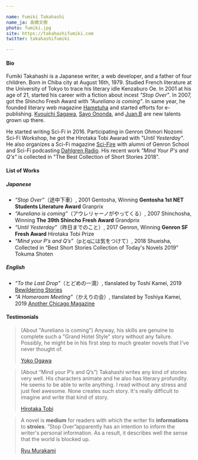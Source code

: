 ```yaml
---

name: Fumiki Takahashi  
name_ja: 高橋文樹  
photo: fumiki.jpg  
site: https://takahashifumiki.com  
twitter: takahashifumiki

---
```


#### Bio

<!--
高橋文樹は日本の作家。web開発者にして4児の父。1979年8月16日に千葉市に生まれる。大江健三郎の後を追って東京大学に入学し、フランス文学を専攻。2001年、『途中下車』で小説家デビュー。2007年、『アウレリャーノがやってくる』で新潮新人賞を受賞する。また、同年よりオンライン文芸誌破滅派を主催し、電子書籍を中心としたインディーズ出版に注力。佐川恭一、斧田小夜などの新しい才能の発掘を行なっている。
2016年よりSFへ進出。ゲンロン大森望SF創作講座に参加し、飛浩隆特別賞を受賞。同講座の受講生を中心としたグループSci-Fireの運営やSFポッドキャスト番組ダールグレンラジオのパーソナリティも務めた。再び商業出版での活動も再開し、「pとqには気をつけて」が2018年短編ベストコレクションに掲載されるなどの実績を残している。
-->

Fumiki Takahashi is a Japanese writer, a web developer, and a father of four children. Born in Chiba city at August 16th, 1979. Studied French literature at the University of Tokyo to trace his literary idle Kenzaburo Oe. In 2001 at his age of 21, started his career with a fiction about incest _"Stop Over"_. In 2007, got the Shincho Fresh Award with _"Aureliano is coming"_. In same year, he founded literary web magazine [Hametuha](https://hametuha.com) and started efforts for e-publishing. [Kyouichi Sagawa](https://twitter.com/kyoichi_sagawa), [Sayo Ononda](https://twitter.com/pigya), and [Juan.B](https://twitter.com/GreatJuanism) are new talents grown up there.

He started writing Sci-Fi in 2016. Participating in Genron Ohmori Nozomi Sci-Fi Workshop, he got the Hirotaka Tobi Awarad with _"Until Yesterday"_. He also organizes a Sci-Fi magazine [Sci-Fire](https://scifire.org) with alumni of Genron School and Sci-Fi podcasting [Dahlgren Radio](https://itunes.apple.com/jp/podcast/%E3%83%80%E3%83%BC%E3%83%AB%E3%82%B0%E3%83%AC%E3%83%B3%E3%83%A9%E3%82%B8%E3%82%AA/id1251322835?mt=2). His recent work _"Mind Your P's and Q's"_ is collected in "The Best Collection of Short Stories 2018". 

#### List of Works

##### Japanese

- _“Stop Over”_（途中下車）, 2001 Gentosha, Winning **Gentosha 1st NET Students Literature Award** Granprix
- _“Aureliano is coming”_（アウレリャーノがやってくる）, 2007 Shinchosha, Winning **The 39th Shincho Fresh Award** Grandprix
- _“Until Yesterday”_（昨日までのこと）, 2017 Genron, Winning **Genron SF Fresh Award** Hirotaka Tobi Prize
- _“Mind your P’s and Q’s”_（pとqには気をつけて）, 2018 Shueisha, Collected in “Best Short Stories Collection of Today's Novels 2019” Tokuma Shoten

##### English

- _“To the Last Drop”_（とどめの一滴）, tlanslated by Toshi Kamei, 2019 [Bewildering Stories](http://www.bewilderingstories.com/issue813/last_drop.html)
- _“A Homeroom Meeting”_（かえりの会）, tlanslated by Toshiya Kamei, 2019 [Another Chicago Magazine](https://anotherchicagomagazine.net/2019/07/23/a-homeroom-meeting-by-fumiki-takahashi-translated-from-the-japanese-by-toshiya-kamei-2/)


#### Testimonials

<!--
とにかく、これだけ大勢の人物たちが入り乱れる話を、破綻させることなく最後まで引っ張って、一つの形に仕上げた力は本物だと思う。もしかすると高橋さんは、私などが考えるよりももっともっとスケールの大きな小説へ向かって、歩き出そうとしているのかもしれない。
小川洋子
-->

> (About "Aureliano is coming") Anyway, his skills are genuine to complete such a "Grand Hotel Style" story without any failure. Possibly, he might be  in his first step to much greater novels that I've never thought of.
> 
> [Yoko Ogawa](https://en.wikipedia.org/wiki/Y%C5%8Dko_Ogawa)

<!--
高橋さんは何を書かせてもまあうまい。キャラも書けるし、 文学的な含みも感じさせるし、何でもできる感じ。どこにもストレスを感じさせずに、べらぼうに上手いものを読んだ印象が残る。こんなことを考える人はいないし、一からあれを思いついて書けるというのは、大変なもの。 — 飛浩隆
-->

> (About “Mind your P’s and Q’s”) Takahashi writes any kind of stories very well. His characters animate and he also has literary profundity. He seems to be able to write anything. I read without any stress and just feel awesome. None creates such story. It's really difficult to imagine and write that kind of story.
> 
> [Hirotaka Tobi](https://en.wikipedia.org/wiki/Hirotaka_Tobi)

<!--
小説とは、自分が持っている「情報」を「物語」に織り込んで、読む人に「伝える」ものだ。この個人的な情報と伝えようという意思を、『途中下車』は持っていた。結果として現代の閉塞感が見事に描かれている。 — 村上龍
-->

> A novel is **medium** for readers with which the writer fix **informations** to **stroies**. “Stop Over”apparently has an intention to inform the writer's personal information. As a result, it describes well the sense that the world is blocked up.
> 
> [Ryu Murakami](https://en.wikipedia.org/wiki/Ry%C5%AB_Murakami)


